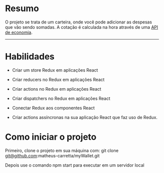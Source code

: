 # Resumo
O projeto se trata de um carteira, onde você pode adicionar as despesas que vão sendo somadas. A cotação é calculada na hora através de uma [API de economia](https://economia.awesomeapi.com.br/json/all).

---

# Habilidades

  * Criar um store Redux em aplicações React

  * Criar reducers no Redux em aplicações React

  * Criar actions no Redux em aplicações React

  * Criar dispatchers no Redux em aplicações React

  * Conectar Redux aos componentes React

  * Criar actions assíncronas na sua aplicação React que faz uso de Redux.

# Como iniciar o projeto

Primeiro, clone o projeto em sua máquina com: git clone git@github.com:matheus-carretta/myWallet.git

Depois use o comando npm start para executar em um servidor local
